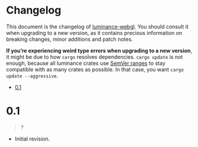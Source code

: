 # Changelog

This document is the changelog of [luminance-webgl]. You should consult it when upgrading to a new
version, as it contains precious information on breaking changes, minor additions and patch
notes.

**If you’re experiencing weird type errors when upgrading to a new version**, it might be due to
how `cargo` resolves dependencies. `cargo update` is not enough, because all luminance crates use
[SemVer ranges](https://doc.rust-lang.org/cargo/reference/specifying-dependencies.html) to stay
compatible with as many crates as possible. In that case, you want `cargo update --aggressive`.

<!-- vim-markdown-toc GFM -->

* [0.1](#01)

<!-- vim-markdown-toc -->

# 0.1

> ?

- Initial revision.

[luminance-webgl]: https://crates.io/crates/luminance-webgl
